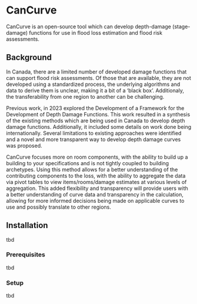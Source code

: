 # CanCurve
CanCurve is an open-source tool which can develop depth-damage (stage-damage) functions for use in flood loss estimation and flood risk assessments.


## Background
In Canada, there are a limited number of developed damage functions that can support flood risk assessments. Of those that are available, they are not developed using a standardized process, the underlying algorithms and data to derive them is unclear, making it a bit of a ‘black box’. Additionaly, the transferability from one region to another can be challenging.   
<p>
Previous work, in 2023 explored the Development of a Framework for the Development of Depth Damage Functions. This work resulted in a synthesis of the existing methods which are being used in Canada to develop depth damage functions. Additionally, it included some details on work done being internationally. Several limitations to existing approaches were identified and a novel and more transparent way to develop depth damage curves was proposed.
<p></p>
CanCurve focuses more on room components, with the ability to build up a building to your specifications and is not tightly coupled to building archetypes. Using this method allows for a better understanding of the contributing components to the loss, with the ability to aggregate the data via pivot tables to view items/rooms/damage estimates at various levels of aggregation. This added flexibility and transparency will provide users with a better understanding of curve data and transparency in the calculation, allowing for more informed decisions being made on applicable curves to use and possibly translate to other regions.  
</p>

## Installation
tbd

### Prerequisites
tbd

### Setup
tbd

